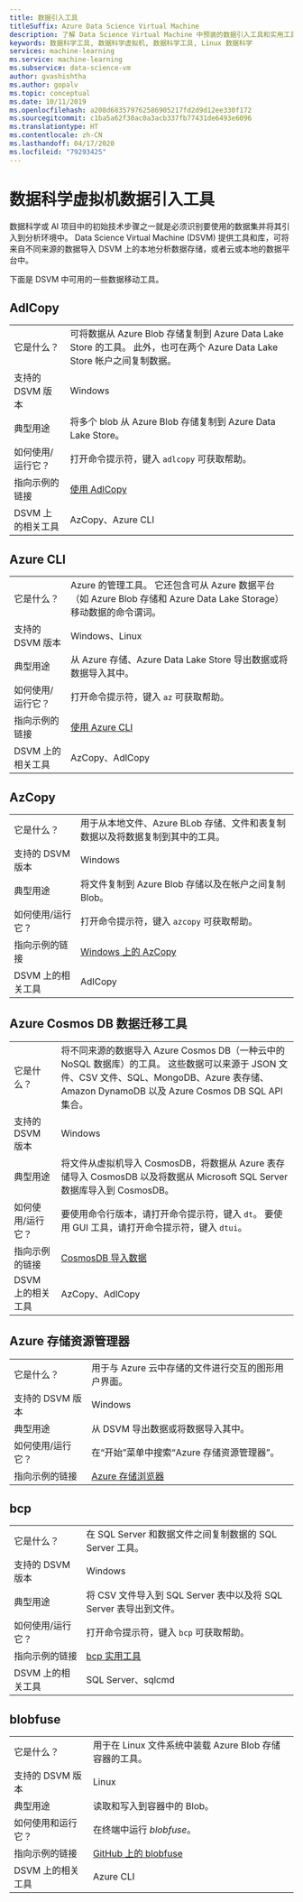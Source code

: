 ```yaml
---
title: 数据引入工具
titleSuffix: Azure Data Science Virtual Machine
description: 了解 Data Science Virtual Machine 中预装的数据引入工具和实用工具。
keywords: 数据科学工具, 数据科学虚拟机, 数据科学工具, Linux 数据科学
services: machine-learning
ms.service: machine-learning
ms.subservice: data-science-vm
author: gvashishtha
ms.author: gopalv
ms.topic: conceptual
ms.date: 10/11/2019
ms.openlocfilehash: a208d683579762586905217fd2d9d12ee330f172
ms.sourcegitcommit: c1ba5a62f30ac0a3acb337fb77431de6493e6096
ms.translationtype: HT
ms.contentlocale: zh-CN
ms.lasthandoff: 04/17/2020
ms.locfileid: "79293425"
---
```

# <a name="data-science-virtual-machine-data-ingestion-tools"></a>数据科学虚拟机数据引入工具

数据科学或 AI 项目中的初始技术步骤之一就是必须识别要使用的数据集并将其引入到分析环境中。 Data Science Virtual Machine (DSVM) 提供工具和库，可将来自不同来源的数据导入 DSVM 上的本地分析数据存储，或者云或本地的数据平台中。

下面是 DSVM 中可用的一些数据移动工具。

## <a name="adlcopy"></a>AdlCopy

|    |           |
| ------------- | ------------- |
| 它是什么？   | 可将数据从 Azure Blob 存储复制到 Azure Data Lake Store 的工具。 此外，也可在两个 Azure Data Lake Store 帐户之间复制数据。      |
| 支持的 DSVM 版本      | Windows      |
| 典型用途      | 将多个 blob 从 Azure Blob 存储复制到 Azure Data Lake Store。      |
|  如何使用/运行它？    |   打开命令提示符，键入 `adlcopy` 可获取帮助。    |
| 指向示例的链接      | [使用 AdlCopy](/data-lake-store/data-lake-store-copy-data-azure-storage-blob)      |
| DSVM 上的相关工具      | AzCopy、Azure CLI     |

## <a name="azure-cli"></a>Azure CLI

|    |           |
| ------------- | ------------- |
| 它是什么？   | Azure 的管理工具。 它还包含可从 Azure 数据平台（如 Azure Blob 存储和 Azure Data Lake Storage）移动数据的命令谓词。     |
| 支持的 DSVM 版本      | Windows、Linux     |
| 典型用途      | 从 Azure 存储、Azure Data Lake Store 导出数据或将数据导入其中。      |
|  如何使用/运行它？    |   打开命令提示符，键入 `az` 可获取帮助。    |
| 指向示例的链接      | [使用 Azure CLI](https://docs.microsoft.com/cli/azure)     |
| DSVM 上的相关工具      | AzCopy、AdlCopy      |


## <a name="azcopy"></a>AzCopy

|    |           |
| ------------- | ------------- |
| 它是什么？   | 用于从本地文件、Azure BLob 存储、文件和表复制数据以及将数据复制到其中的工具。      |
| 支持的 DSVM 版本      | Windows      |
| 典型用途      | 将文件复制到 Azure Blob 存储以及在帐户之间复制 Blob。      |
|  如何使用/运行它？    |   打开命令提示符，键入 `azcopy` 可获取帮助。    |
| 指向示例的链接      | [Windows 上的 AzCopy](/storage/common/storage-use-azcopy)      |
| DSVM 上的相关工具      | AdlCopy     |


## <a name="azure-cosmos-db-data-migration-tool"></a>Azure Cosmos DB 数据迁移工具

|    |           |
| ------------- | ------------- |
| 它是什么？   | 将不同来源的数据导入 Azure Cosmos DB（一种云中的 NoSQL 数据库）的工具。 这些数据可以来源于 JSON 文件、CSV 文件、SQL、MongoDB、Azure 表存储、Amazon DynamoDB 以及 Azure Cosmos DB SQL API 集合。      |
| 支持的 DSVM 版本      | Windows      |
| 典型用途      | 将文件从虚拟机导入 CosmosDB，将数据从 Azure 表存储导入 CosmosDB 以及将数据从 Microsoft SQL Server 数据库导入到 CosmosDB。     |
|  如何使用/运行它？    |   要使用命令行版本，请打开命令提示符，键入 `dt`。 要使用 GUI 工具，请打开命令提示符，键入 `dtui`。    |
| 指向示例的链接      | [CosmosDB 导入数据](/cosmos-db/import-data)      |
| DSVM 上的相关工具      | AzCopy、AdlCopy      |

## <a name="azure-storage-explorer"></a>Azure 存储资源管理器

|    |           |
| ------------- | ------------- |
| 它是什么？   | 用于与 Azure 云中存储的文件进行交互的图形用户界面。 |
| 支持的 DSVM 版本      | Windows      |
| 典型用途      | 从 DSVM 导出数据或将数据导入其中。    |
|  如何使用/运行它？    | 在“开始”菜单中搜索“Azure 存储资源管理器”。 |
| 指向示例的链接      | [Azure 存储浏览器](vm-do-ten-things.md#access-azure-data-and-analytics-services)      |


## <a name="bcp"></a>bcp

|    |           |
| ------------- | ------------- |
| 它是什么？   | 在 SQL Server 和数据文件之间复制数据的 SQL Server 工具。      |
| 支持的 DSVM 版本      | Windows      |
| 典型用途      | 将 CSV 文件导入到 SQL Server 表中以及将 SQL Server 表导出到文件。      |
|  如何使用/运行它？    |   打开命令提示符，键入 `bcp` 可获取帮助。    |
| 指向示例的链接      | [bcp 实用工具](https://docs.microsoft.com/sql/tools/bcp-utility)      |
| DSVM 上的相关工具      | SQL Server、sqlcmd      |

## <a name="blobfuse"></a>blobfuse

|    |           |
| ------------- | ------------- |
| 它是什么？   | 用于在 Linux 文件系统中装载 Azure Blob 存储容器的工具。      |
| 支持的 DSVM 版本      | Linux      |
| 典型用途      | 读取和写入到容器中的 Blob。      |
|  如何使用和运行它？    |   在终端中运行 _blobfuse_。    |
| 指向示例的链接      | [GitHub 上的 blobfuse](https://github.com/Azure/azure-storage-fuse)      |
| DSVM 上的相关工具      | Azure CLI      |
